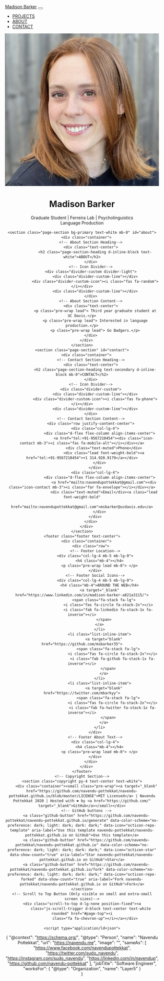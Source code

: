 <!DOCTYPE html>
<html lang="en">

<head>
    <meta charset="utf-8">
    <meta name="viewport" content="width=device-width, initial-scale=1, shrink-to-fit=no">
    <meta name="msvalidate.01" content="8A044F6B24E3A19810D766CAE2ACA17A" />
    <meta name="description" content="Madison Barker is a graduate student interested in multi-utterance language production.">
    <meta name="author" content="Madison Barker">
    <meta name="keywords" content="Madison Barker, Psycholinguistics, Language Production, Eyetracking, Open Science">
    <meta name="author" content="Madison Barker">
    <meta name="msapplication-TileColor" content="#da532c">
    <meta name="msapplication-config" content="./assets/img/favicons/browserconfig.xml">
    <meta name="theme-color" content="#ffffff">
    <title>Madison Barker</title>
    <!-- Font Awesome icons (free version)-->
    <script src="https://cdnjs.cloudflare.com/ajax/libs/font-awesome/5.13.0/js/all.min.js"
        crossorigin="anonymous"></script>
    <!-- Core theme CSS (includes Bootstrap)-->
    <link href="css/styles.css" rel="stylesheet">
    <!-- Fonts CSS-->
    <link rel="stylesheet" href="css/heading.css">
    <link rel="stylesheet" href="css/body.css">
</head>

<body id="page-top">
    <nav class="navbar navbar-expand-lg bg-secondary fixed-top" id="mainNav">
        <div class="container"><a class="navbar-brand js-scroll-trigger" href="#page-top">Madison Barker</a>
            <button class="navbar-toggler navbar-toggler-right font-weight-bold bg-primary text-white rounded"
                type="button" data-toggle="collapse" data-target="#navbarResponsive" aria-controls="navbarResponsive"
                aria-expanded="false" aria-label="Toggle navigation"><i class="fas fa-bars"></i></button>
            <div class="collapse navbar-collapse" id="navbarResponsive">
                <ul class="navbar-nav ml-auto">
                    <li class="nav-item mx-0 mx-lg-1"><a class="nav-link py-3 px-0 px-lg-3 rounded js-scroll-trigger"
                            href="#portfolio">PROJECTS</a>
                    </li>
                    <li class="nav-item mx-0 mx-lg-1"><a class="nav-link py-3 px-0 px-lg-3 rounded js-scroll-trigger"
                            href="#about">ABOUT</a>
                    </li>
                    <li class="nav-item mx-0 mx-lg-1"><a class="nav-link py-3 px-0 px-lg-3 rounded js-scroll-trigger"
                            href="#contact">CONTACT</a>
                    </li>
                </ul>
            </div>
        </div>
    </nav>
    <header class="masthead bg-primary text-white text-center">
        <div class="container d-flex align-items-center flex-column">
            <!-- Masthead Avatar Image--><img class="masthead-avatar mb-5" src="assets/img/headshot2.png" alt="Madison Barker headshot">
            <!-- Masthead Heading-->
            <h1 class="masthead-heading mb-0">Madison Barker</h1>
            <!-- Icon Divider-->
            <div class="divider-custom divider-light">
                <div class="divider-custom-line"></div>
                <div class="divider-custom-icon"><i class="fas fa-id-badge"></i></div>
                <div class="divider-custom-line"></div>
            </div>
            <!-- Masthead Subheading-->
            <p class="pre-wrap masthead-subheading font-weight-light mb-0">Graduate Student | Ferreira Lab | Psycholinguistics </br>Language Production</p>
        </div>

    <section class="page-section bg-primary text-white mb-0" id="about">
        <div class="container">
            <!-- About Section Heading-->
            <div class="text-center">
                <h2 class="page-section-heading d-inline-block text-white">ABOUT</h2>
            </div>
            <!-- Icon Divider-->
            <div class="divider-custom divider-light">
                <div class="divider-custom-line"></div>
                <div class="divider-custom-icon"><i class="fas fa-random"></i></div>
                <div class="divider-custom-line"></div>
            </div>
            <!-- About Section Content-->
            <div class="text-center">
                <p class="pre-wrap lead"> Third year graduate student at UC Davis.</p>
                <p class="pre-wrap lead"> Interested in language production.</p>
                <p class="pre-wrap lead"> Go Badgers.</p>
            </div>
        </div>
    </section>
    <section class="page-section" id="contact">
        <div class="container">
            <!-- Contact Section Heading-->
            <div class="text-center">
                <h2 class="page-section-heading text-secondary d-inline-block mb-0">CONTACT</h2>
            </div>
            <!-- Icon Divider-->
            <div class="divider-custom">
                <div class="divider-custom-line"></div>
                <div class="divider-custom-icon"><i class="fas fa-phone"></i></div>
                <div class="divider-custom-line"></div>
            </div>
            <!-- Contact Section Content-->
            <div class="row justify-content-center">
                <div class="col-lg-4">
                    <div class="d-flex flex-column align-items-center">
                        <a href="tel:+91-9567210454"><div class="icon-contact mb-3"><i class="fas fa-mobile-alt"></i></div></a>
                        <div class="text-muted">Phone</div>
                        <div class="lead font-weight-bold"><a href="tel:+91-9567210454">+1 314.920.9179</a></div>
                    </div>
                </div>
                <div class="col-lg-4">
                    <div class="d-flex flex-column align-items-center">
                        <a href="mailto:navendupottekkat@gmail.com"><div class="icon-contact mb-3"><i class="far fa-envelope"></i></div></a>
                        <div class="text-muted">Email</div><a class="lead font-weight-bold"
                            href="mailto:navendupottekkat@gmail.com">msbarker@ucdavis.edu</a>
                    </div>
                </div>
            </div>
        </div>
    </section>
    <footer class="footer text-center">
        <div class="container">
            <div class="row">
                <!-- Footer Location-->
                <div class="col-lg-4 mb-5 mb-lg-0">
                    <h4 class="mb-4"></h4>
                    <p class="pre-wrap lead mb-0"> </p>
                </div>
                <!-- Footer Social Icons-->
                <div class="col-lg-4 mb-5 mb-lg-0">
                    <h4 class="mb-4">AROUND THE WEB</h4>
                    <a target="_blank" href="https://www.linkedin.com/in/madison-barker-a821a3115/">
                        <span class="fa-stack fa-lg">
                            <i class="fas fa-circle fa-stack-2x"></i>
                            <i class="fab fa-linkedin fa-stack-1x fa-inverse"></i>
                        </span>
                    </a>
                    </li>
                    <li class="list-inline-item">
                        <a target="blank" href="https://github.com/msbarker35">
                            <span class="fa-stack fa-lg">
                                <i class="fas fa-circle fa-stack-2x"></i>
                                <i class="fab fa-github fa-stack-1x fa-inverse"></i>
                            </span>
                        </a>
                    </li>
                    <li class="list-inline-item">
                        <a target="blank" href="https://twitter.com/mbarkyy">
                            <span class="fa-stack fa-lg">
                                <i class="fas fa-circle fa-stack-2x"></i>
                                <i class="fab fa-twitter fa-stack-1x fa-inverse"></i>
                            </span>
                        </a>
                    </li>
                </div>
                <!-- Footer About Text-->
                <div class="col-lg-4">
                    <h4 class="mb-4"></h4>
                    <p class="pre-wrap lead mb-0"> </p>
                </div>
            </div>
        </div>
    </footer>
    <!-- Copyright Section-->
    <section class="copyright py-4 text-center text-white">
        <div class="container"><small class="pre-wrap"><a target="_blank" href="https://github.com/navendu-pottekkat/navendu-pottekkat.github.io/blob/master/LICENSE">MIT Licensed</a> | Navendu Pottekkat 2020 | Hosted with ❤ by <a href="https://github.com/" target="_blank">GitHub</a></small></div>
        <!-- GitHub buttons -->
        <a class="github-button" href="https://github.com/navendu-pottekkat/navendu-pottekkat.github.io/generate" data-color-scheme="no-preference: dark; light: dark; dark: dark;" data-icon="octicon-repo-template" aria-label="Use this template navendu-pottekkat/navendu-pottekkat.github.io on GitHub">Use this template</a>
        <a class="github-button" href="https://github.com/navendu-pottekkat/navendu-pottekkat.github.io" data-color-scheme="no-preference: dark; light: dark; dark: dark;" data-icon="octicon-star" data-show-count="true" aria-label="Star navendu-pottekkat/navendu-pottekkat.github.io on GitHub">Star</a>
        <a class="github-button" href="https://github.com/navendu-pottekkat/navendu-pottekkat.github.io/fork" data-color-scheme="no-preference: dark; light: dark; dark: dark;" data-icon="octicon-repo-forked" data-show-count="true" aria-label="Fork navendu-pottekkat/navendu-pottekkat.github.io on GitHub">Fork</a>
    </section>
    <!-- Scroll to Top Button (Only visible on small and extra-small screen sizes)-->
    <div class="scroll-to-top d-lg-none position-fixed"><a
            class="js-scroll-trigger d-block text-center text-white rounded" href="#page-top"><i
                class="fa fa-chevron-up"></i></a></div>

    <script type="application/ld+json">
{
"@context": "https://schema.org/",
"@type": "Person",
"name": "Navendu Pottekkat",
"url": "https://navendu.me",
"image": "",
"sameAs": [
    "https://www.facebook.com/navendupottekkat",
    "https://twitter.com/sudo_navendu",
    "https://instagram.com/sudo_navendu",
    "https://linkedin.com/in/navendup",
    "https://github.com/navendu-pottekkat"
    ],
"jobTitle": "Software Engineer",
"worksFor": {
    "@type": "Organization",
    "name": "Layer5"
    }  
}
    </script>
    <!-- Bootstrap core JS-->
    <script src="https://cdnjs.cloudflare.com/ajax/libs/jquery/3.4.1/jquery.min.js"></script>
    <script src="https://stackpath.bootstrapcdn.com/bootstrap/4.4.1/js/bootstrap.bundle.min.js"></script>
    <!-- Third party plugin JS-->
    <script src="https://cdnjs.cloudflare.com/ajax/libs/jquery-easing/1.4.1/jquery.easing.min.js"></script>
    <!-- Core theme JS-->
    <script src="js/scripts.js"></script>
    <!-- GitHub buttons -->
    <script async defer src="https://buttons.github.io/buttons.js"></script>
</body>

</html>
